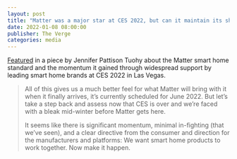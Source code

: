```yaml
---
layout: post
title: "Matter was a major star at CES 2022, but can it maintain its shine?"
date: 2022-01-08 08:00:00
publisher: The Verge
categories: media
---
```


[Featured][ln1] in a piece by Jennifer Pattison Tuohy about the Matter smart home standard and the momentum it gained through widespread support by leading smart home brands at CES 2022 in Las Vegas.

> All of this gives us a much better feel for what Matter will bring with it when it finally arrives, it’s currently scheduled for June 2022. But let’s take a step back and assess now that CES is over and we’re faced with a bleak mid-winter before Matter gets here.
> 
> It seems like there is significant momentum, minimal in-fighting (that we’ve seen), and a clear directive from the consumer and direction for the manufacturers and platforms: We want smart home products to work together. Now make it happen.

[ln1]: https://www.theverge.com/2022/1/8/22872311/matter-smart-home-ces-2022 "Matter was a major star at CES 2022, but can it maintain its shine?"

